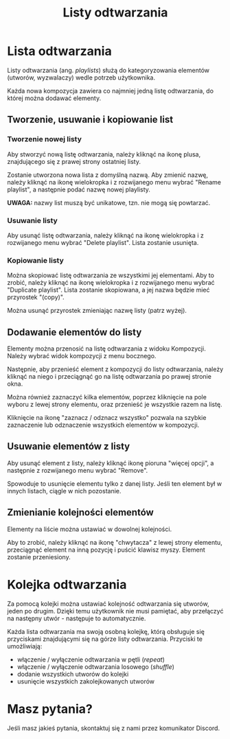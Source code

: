 ﻿---
title: "Listy odtwarzania"
description: "Tworzenie i wypełnianie list odtwarzania."
weight: 4
---

# Lista odtwarzania

Listy odtwarzania (ang. *playlists*) służą do kategoryzowania elementów (utworów, wyzwalaczy) wedle potrzeb użytkownika. 

Każda nowa kompozycja zawiera co najmniej jedną listę odtwarzania, do której można dodawać elementy.

## Tworzenie, usuwanie i kopiowanie list

### Tworzenie nowej listy

Aby stworzyć nową listę odtwarzania, należy kliknąć na ikonę plusa, znajdującego się z prawej strony ostatniej listy.

Zostanie utworzona nowa lista z domyślną nazwą. Aby zmienić nazwę, należy kliknąć na ikonę wielokropka i z rozwijanego menu wybrać "Rename playlist", a następnie podać nazwę nowej playlisty. 

**UWAGA:** nazwy list muszą być unikatowe, tzn. nie mogą się powtarzać.

### Usuwanie listy

Aby usunąć listę odtwarzania, należy kliknąć na ikonę wielokropka i z rozwijanego menu wybrać "Delete playlist". Lista zostanie usunięta.

### Kopiowanie listy

Można skopiować listę odtwarzania ze wszystkimi jej elementami. Aby to zrobić, należy kliknąć na ikonę wielokropka i z rozwijanego menu wybrać "Duplicate playlist". Lista zostanie skopiowana, a jej nazwa będzie mieć przyrostek "(copy)". 

Można usunąć przyrostek zmieniając nazwę listy (patrz wyżej).

## Dodawanie elementów do listy

Elementy można przenosić na listę odtwarzania z widoku Kompozycji. Należy wybrać widok kompozycji z menu bocznego.

Następnie, aby przenieść element z kompozycji do listy odtwarzania, należy kliknąć na niego i przeciągnąć go na listę odtwarzania po prawej stronie okna.

Można również zaznaczyć kilka elementów, poprzez kliknięcie na pole wyboru z lewej strony elementu, oraz przenieść je wszystkie razem na listę. 

Kliknięcie na ikonę "zaznacz / odznacz wszystko" pozwala na szybkie zaznaczenie lub odznaczenie wszystkich elementów w kompozycji.

## Usuwanie elementów z listy

Aby usunąć element z listy, należy kliknąć ikonę pioruna "więcej opcji", a następnie z rozwijanego menu wybrać "Remove".

Spowoduje to usunięcie elementu tylko z danej listy. Jeśli ten element był w innych listach, ciągle w nich pozostanie. 

## Zmienianie kolejności elementów

Elementy na liście można ustawiać w dowolnej kolejności.

Aby to zrobić, należy kliknąć na ikonę "chwytacza" z lewej strony elementu, przeciągnąć element na inną pozycję i puścić klawisz myszy. Element zostanie przeniesiony.

# Kolejka odtwarzania

Za pomocą kolejki można ustawiać kolejność odtwarzania się utworów, jeden po drugim. Dzięki temu użytkownik nie musi pamiętać, aby przełączyć na następny utwór - następuje to automatycznie.

Każda lista odtwarzania ma swoją osobną kolejkę, którą obsługuje się przyciskami znajdującymi się na górze listy odtwarzania. Przyciski te umożliwiają:
- włączenie / wyłączenie odtwarzania w pętli (*repeat*)
- włączenie / wyłączenie odtwarzania losowego (*shuffle*)
- dodanie wszystkich utworów do kolejki
- usunięcie wszystkich zakolejkowanych utworów

## 

# Masz pytania?

Jeśli masz jakieś pytania, skontaktuj się z nami przez komunikator Discord.